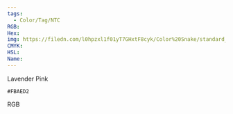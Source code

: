 ```yaml
---
tags:
  - Color/Tag/NTC
RGB:
Hex:
img: https://filedn.com/l0hpzxl1f01yT7GHxtF8cyk/Color%20Snake/standard_csv_to_svg/%23/FBAED2.svg
CMYK:
HSL:
Name:
---
```

Lavender Pink
```palette
#FBAED2
```
RGB
